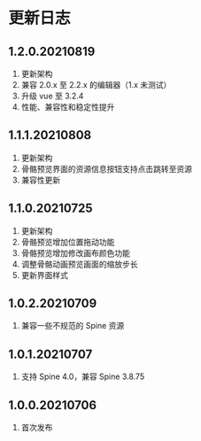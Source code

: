 # 更新日志

## 1.2.0.20210819

1. 更新架构
2. 兼容 2.0.x 至 2.2.x 的编辑器（1.x 未测试）
3. 升级 vue 至 3.2.4
4. 性能、兼容性和稳定性提升



## 1.1.1.20210808

1. 更新架构
2. 骨骼预览界面的资源信息按钮支持点击跳转至资源
3. 兼容性更新



## 1.1.0.20210725

1. 更新架构
2. 骨骼预览增加位置拖动功能
3. 骨骼预览增加修改画布颜色功能
4. 调整骨骼动画预览画面的缩放步长
5. 更新界面样式



## 1.0.2.20210709

1. 兼容一些不规范的 Spine 资源



## 1.0.1.20210707

1. 支持 Spine 4.0，兼容 Spine 3.8.75



## 1.0.0.20210706

1. 首次发布
